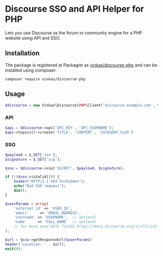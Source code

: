 # Discourse SSO and API Helper for PHP

Lets you use Discourse as the forum or community engine for a PHP website using API and SSO.

## Installation

The package is registered at Packagist as [vinkas/discourse-php](https://packagist.org/packages/vinkas/discourse-php) and can be installed using composer:

```
composer require vinkas/discourse-php
```

## Usage

```php
$discourse = new Vinkas\Discourse\PHP\Client('discourse.example.com', true);  // set true if ssl enabled
```

### API

```php
$api = $discourse->api('API_KEY', 'API_USERNAME');
$api->topics()->create('TITLE', 'CONTENT', 'CATEGORY_SLUG')
```

### SSO

```php
$payload = $_GET['sso'];
$signature = $_GET['sig'];

$sso = $discourse->sso('SECRET', $payload, $signature);

if (!($sso->isValid())) {
    header("HTTP/1.1 403 Forbidden");
    echo("Bad SSO request");
    die();
}

$userParams = array(
    'external_id' => 'USER_ID',
    'email'     => 'EMAIL_ADDRESS',
    'username' => 'USERNAME',  // optional
    'name'     => 'FULL_NAME'  // optional
    // for more available fields https://meta.discourse.org/t/official-single-sign-on-for-discourse/13045
);

$url = $sso->getResponseUrl($userParams)
header('Location: ' . $url);
exit(0);
```
